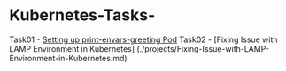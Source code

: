 # Kubernetes-Tasks-
Task01 - [Setting up print-envars-greeting Pod](./projects/Setting-up-print-envars-greeting-Pod.md)
Task02 - [Fixing Issue with LAMP Environment in Kubernetes] (./projects/Fixing-Issue-with-LAMP-Environment-in-Kubernetes.md)
